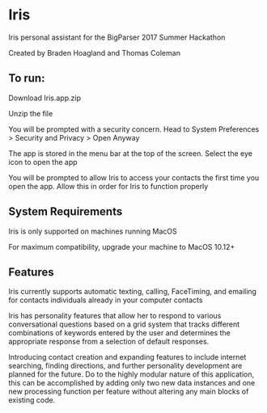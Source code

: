 # Iris
Iris personal assistant for the BigParser 2017 Summer Hackathon

Created by Braden Hoagland and Thomas Coleman


## To run:
Download Iris.app.zip

Unzip the file

You will be prompted with a security concern. Head to System Preferences > Security and Privacy > Open Anyway

The app is stored in the menu bar at the top of the screen. Select the eye icon to open the app

You will be prompted to allow Iris to access your contacts the first time you open the app. Allow this in order for Iris to function properly

## System Requirements
Iris is only supported on machines running MacOS

For maximum compatibility, upgrade your machine to MacOS 10.12+

## Features
Iris currently supports automatic texting, calling, FaceTiming, and emailing for contacts individuals already in your computer contacts

Iris has personality features that allow her to respond to various conversational questions based on a grid system that tracks different combinations of keywords entered by the user and determines the appropriate response from a selection of default responses.

Introducing contact creation and expanding features to include internet searching, finding directions, and further personality development are planned for the future. Do to the highly modular nature of this application, this can be accomplished by adding only two new data instances and one new processing function per feature without altering any main blocks of existing code.
